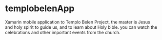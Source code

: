 # templobelenApp

Xamarin mobile application to Templo Belen Project, the master is Jesus and holy spirit to guide us, and to learn about Holy bible.
you can watch the celebrations and other important events from the church.
